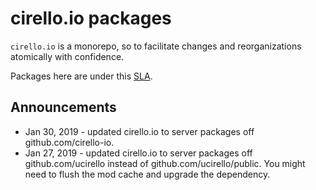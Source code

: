 cirello.io packages
===================


`cirello.io` is a monorepo, so to facilitate changes and reorganizations atomically with confidence.

Packages here are under this [SLA](SLA.md).


## Announcements

- Jan 30, 2019 - updated cirello.io to server packages off github.com/cirello-io.
- Jan 27, 2019 - updated cirello.io to server packages off github.com/ucirello instead of github.com/ucirello/public. You might need to flush the mod cache and upgrade the dependency.


